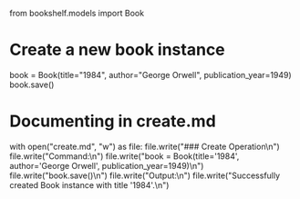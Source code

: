 from bookshelf.models import Book

# Create a new book instance

book = Book(title="1984", author="George Orwell", publication_year=1949)
book.save()

# Documenting in create.md

with open("create.md", "w") as file:
    file.write("### Create Operation\n")
    file.write("Command:\n")
    file.write("book = Book(title='1984', author='George Orwell', publication_year=1949)\n")
    file.write("book.save()\n")
    file.write("Output:\n")
    file.write("Successfully created Book instance with title '1984'.\n")
